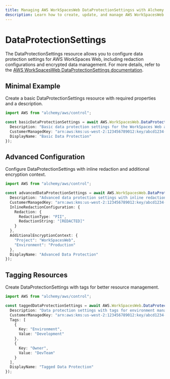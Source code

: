 ```yaml
---
title: Managing AWS WorkSpacesWeb DataProtectionSettingss with Alchemy
description: Learn how to create, update, and manage AWS WorkSpacesWeb DataProtectionSettingss using Alchemy Cloud Control.
---
```


# DataProtectionSettings

The DataProtectionSettings resource allows you to configure data protection settings for AWS WorkSpaces Web, including redaction configurations and encrypted data management. For more details, refer to the [AWS WorkSpacesWeb DataProtectionSettings documentation](https://docs.aws.amazon.com/workspacesweb/latest/userguide/).

## Minimal Example

Create a basic DataProtectionSettings resource with required properties and a description.

```ts
import AWS from "alchemy/aws/control";

const basicDataProtectionSettings = await AWS.WorkSpacesWeb.DataProtectionSettings("basicDataProtection", {
  Description: "Basic data protection settings for the WorkSpaces Web application",
  CustomerManagedKey: "arn:aws:kms:us-west-2:123456789012:key/abcd1234-a123-456a-a12b-a123b4cd56ef",
  DisplayName: "Basic Data Protection"
});
```

## Advanced Configuration

Configure DataProtectionSettings with inline redaction and additional encryption context.

```ts
import AWS from "alchemy/aws/control";

const advancedDataProtectionSettings = await AWS.WorkSpacesWeb.DataProtectionSettings("advancedDataProtection", {
  Description: "Advanced data protection settings with inline redaction",
  CustomerManagedKey: "arn:aws:kms:us-west-2:123456789012:key/abcd1234-a123-456a-a12b-a123b4cd56ef",
  InlineRedactionConfiguration: {
    Redaction: {
      RedactionType: "PII",
      RedactionString: "[REDACTED]"
    }
  },
  AdditionalEncryptionContext: {
    "Project": "WorkSpacesWeb",
    "Environment": "Production"
  },
  DisplayName: "Advanced Data Protection"
});
```

## Tagging Resources

Create DataProtectionSettings with tags for better resource management.

```ts
import AWS from "alchemy/aws/control";

const taggedDataProtectionSettings = await AWS.WorkSpacesWeb.DataProtectionSettings("taggedDataProtection", {
  Description: "Data protection settings with tags for environment management",
  CustomerManagedKey: "arn:aws:kms:us-west-2:123456789012:key/abcd1234-a123-456a-a12b-a123b4cd56ef",
  Tags: [
    {
      Key: "Environment",
      Value: "Development"
    },
    {
      Key: "Owner",
      Value: "DevTeam"
    }
  ],
  DisplayName: "Tagged Data Protection"
});
```